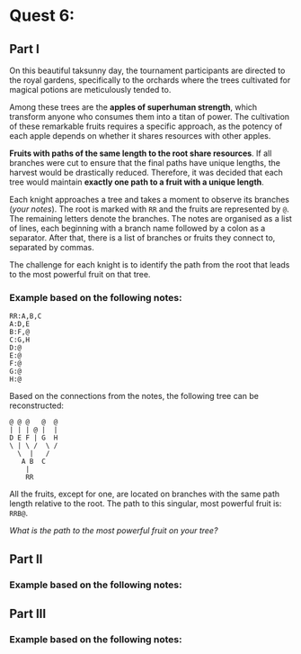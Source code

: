 # Quest 6: 

## Part I
On this beautiful taksunny day, the tournament participants are directed to the royal gardens, specifically to the orchards where the trees cultivated for magical potions are meticulously tended to.

Among these trees are the **apples of superhuman strength**, which transform anyone who consumes them into a titan of power. The cultivation of these remarkable fruits requires a specific approach, as the potency of each apple depends on whether it shares resources with other apples.

**Fruits with paths of the same length to the root share resources**. If all branches were cut to ensure that the final paths have unique lengths, the harvest would be drastically reduced. Therefore, it was decided that each tree would maintain **exactly one path to a fruit with a unique length**.

Each knight approaches a tree and takes a moment to observe its branches (*your notes*). The root is marked with `RR` and the fruits are represented by `@`. The remaining letters denote the branches. The notes are organised as a list of lines, each beginning with a branch name followed by a colon as a separator. After that, there is a list of branches or fruits they connect to, separated by commas.

The challenge for each knight is to identify the path from the root that leads to the most powerful fruit on that tree.

### Example based on the following notes:

```
RR:A,B,C
A:D,E
B:F,@
C:G,H
D:@
E:@
F:@
G:@
H:@
```

Based on the connections from the notes, the following tree can be reconstructed:

```
@ @ @   @  @
| | | @ |  |
D E F | G  H
\ | \ /  \ /
  \  |   /
   A B  C
    |
    RR
```

All the fruits, except for one, are located on branches with the same path length relative to the root. The path to this singular, most powerful fruit is: `RRB@`.

*What is the path to the most powerful fruit on your tree?*

## Part II

### Example based on the following notes:

## Part III

### Example based on the following notes:
